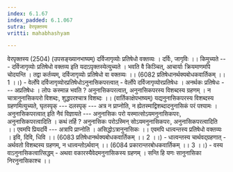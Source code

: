 ```yaml
---
index: 6.1.67
index_padded: 6.1.067
sutra: वेरपृक्तस्य
vritti: mahabhashyam

---
```

 वेरपृक्तस्य (2504) (उपसङ्ख्यानभाष्यम्) दर्विजागृव्योः प्रतिषेधो वक्तव्यः । दर्विः, जागृविः ।। किमुच्यते --- दर्विजागृव्योः प्रतिषेधो वक्तव्य इति यदाऽपृक्तस्येत्युच्यते । भवति वै किञ्चित्, आचार्याः क्रियमाणमपि चोदयन्ति । तद्वा कर्तव्यम्, दर्विजागृव्योः प्रतिषेधो वा वक्तव्यः ।। (6082 प्रतिषेधानर्थक्यबोधकवार्तिकम् ।। 1 ।।) - वेर्लोपे दर्विजागृव्योरप्रतिषेधोऽनुनासिकपरत्वात् - वेर्लोपे दर्विजागृव्योरप्रतिषेधः । अनर्थकः प्रतिषेधः --- अप्रतिषेधः । लोपः कस्मान्न भवति ? अनुनासिकपरत्वात्, अनुनासिकपरस्य विशब्दस्य ग्रहणम् । न चात्रानुनासिकपरो विशब्दः, शुद्धपरश्चात्र विशब्दः ।। (वार्तिकाक्षेपभाष्यम्) यद्यनुनासिकपरस्य विशब्दस्य ग्रहणमित्युच्यते, घृतस्पृक् --- दलस्पृक् --- अत्र न प्राप्नोति, न ह्येतस्माद्विशब्दादनुनासिकं परं पश्यामः । अनुनासिकपरत्वात् इति नैवं विज्ञायते --- अनुनासिकः परो यस्मात्सोऽयमनुनासिकपरः, अनुनासिकपरत्वादिति । कथं तर्हि ? अनुनासिकः परोऽस्मिन् सोऽयमनुनासिकपरः, अनुनासिकपरत्वादिति ।। एवमपि प्रियदर्वि --- अत्रापि प्राप्नोति । असिद्धोऽत्रानुनासिकः ।। एवमपि धात्वन्तस्य प्रतिषेधो वक्तव्यः । इवि, दिवि, धिवि ।। (6083 प्रतिषेधानर्थक्यबोधकवार्तिकम् ।। 2 ।।) - धात्वन्तस्य चार्थवद्ग्रहणात् - अर्थवतो विशब्दस्य ग्रहणम्, न धात्वन्तोऽर्थवान् ।। (6084 प्रकारान्तरबोधकवार्तिकम् ।। 3 ।।) - वस्य वाऽनुनासिकत्वात्सिद्धम् - अथवा वकारस्यैवेदमनुनासिकस्य ग्रहणम् । सन्ति हि यणः सानुनासिका निरनुनासिकाश्च ।। 